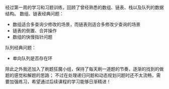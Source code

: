 经过第一周的学习和习题训练，回顾了曾经熟悉的数组、链表、栈以及队列的数据结构。
数组、链表经典问题：
* 数组适合多查询少修改的场景，而链表则适合多修改少查询的场景
* 链表的倒置、合并操作
* 数组的快慢指针问题

队列经典问题：
* 单向队列是否存在环

除此之外我还加入了刷题狂魔小组，保持了每天刷一道题的节奏，逐渐的找到的做题的感觉和解题的思路；
不过在处理递归问题和动态规划问题时还不太流畅，需要加强练习，希望通过后续课程的学习能够日渐精进！